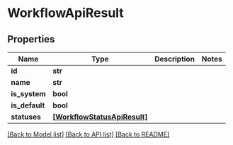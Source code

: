 # WorkflowApiResult


## Properties
Name | Type | Description | Notes
------------ | ------------- | ------------- | -------------
**id** | **str** |  | 
**name** | **str** |  | 
**is_system** | **bool** |  | 
**is_default** | **bool** |  | 
**statuses** | [**[WorkflowStatusApiResult]**](WorkflowStatusApiResult.md) |  | 

[[Back to Model list]](../README.md#documentation-for-models) [[Back to API list]](../README.md#documentation-for-api-endpoints) [[Back to README]](../README.md)


